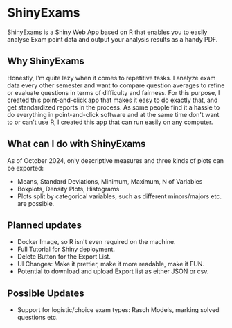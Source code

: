 # ShinyExams
ShinyExams is a Shiny Web App based on R that enables you to easily analyse Exam point data and output your analysis results as a handy PDF. 

## Why ShinyExams
Honestly, I'm quite lazy when it comes to repetitive tasks. I analyze exam data every other semester and want to compare question averages to refine or evaluate questions in terms of difficulty and fairness. For this purpose, I created this point-and-click app that makes it easy to do exactly that, and get standardized reports in the process. As some people find it a hassle to do everything in point-and-click software and at the same time don't want to or can't use R, I created this app that can run easily on any computer.

## What can I do with ShinyExams
As of October 2024, only descriptive measures and three kinds of plots can be exported: 

- Means, Standard Deviations, Minimum, Maximum, N of Variables
- Boxplots, Density Plots, Histograms 
- Plots split by categorical variables, such as different minors/majors etc. are possible. 

## Planned updates

- Docker Image, so R isn't even required on the machine. 
- Full Tutorial for Shiny deployment. 
- Delete Button for the Export List.
- UI Changes: Make it prettier, make it more readable, make it FUN.
- Potential to download and upload Export list as either JSON or csv.

## Possible Updates
- Support for logistic/choice exam types: Rasch Models, marking solved questions etc.